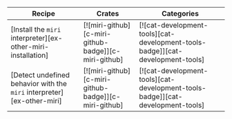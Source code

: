 | Recipe | Crates | Categories |
|--------|--------|------------|
| [Install the `miri` interpreter][ex-other-miri-installation] | [![miri-github][c-miri-github-badge]][c-miri-github] | [![cat-development-tools][cat-development-tools-badge]][cat-development-tools] |
| [Detect undefined behavior with the `miri` interpreter][ex-other-miri] | [![miri-github][c-miri-github-badge]][c-miri-github] | [![cat-development-tools][cat-development-tools-badge]][cat-development-tools] |

<div class="hidden">
</div>

